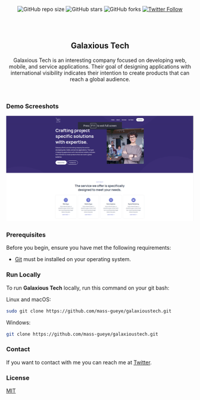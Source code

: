 <div align="center">
  
  ![GitHub repo size](https://img.shields.io/github/repo-size/mass-gueye/galaxioustech)
  ![GitHub stars](https://img.shields.io/github/stars/mass-gueye/galaxioustech?style=social)
  ![GitHub forks](https://img.shields.io/github/forks/mass-gueye/galaxioustech?style=social)
  [![Twitter Follow](https://img.shields.io/twitter/follow/__mass__g?style=social)](https://twitter.com/intent/follow?screen_name=__mass__g)
  

  <br />
  <br />

  <h2 align="center">Galaxious Tech</h2>

 Galaxious Tech is an interesting company focused on developing web, mobile, and service applications. Their goal of designing applications with international visibility indicates their intention to create products that can reach a global audience.

  <!-- <a href="https://codewithsadee.github.io/adex/"><strong>➥ Live Demo</strong></a> -->

</div>

<br />

### Demo Screeshots

![Adex Desktop Demo](./readme-images/desks.png "Desktop Demo")

### Prerequisites

Before you begin, ensure you have met the following requirements:

* [Git](https://git-scm.com/downloads "Download Git") must be installed on your operating system.

### Run Locally

To run **Galaxious Tech** locally, run this command on your git bash:

Linux and macOS:

```bash
sudo git clone https://github.com/mass-gueye/galaxioustech.git
```

Windows:

```bash
git clone https://github.com/mass-gueye/galaxioustech.git
```

### Contact

If you want to contact with me you can reach me at [Twitter](https://twitter.com/__mass__g).

### License

[MIT](https://choosealicense.com/licenses/mit/)
